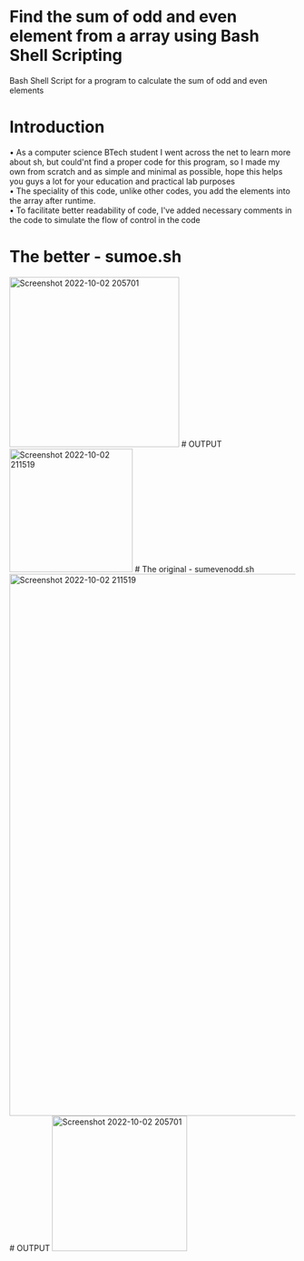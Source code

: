 # Find the sum of odd and even element from a array using Bash Shell Scripting
Bash Shell Script for a program to calculate the sum of odd and even elements
<br>
# Introduction
• As a computer science BTech student I went across the net to learn more about sh, but could'nt find a proper code for this program, so I made my own from scratch and as simple and minimal as possible, hope this helps you guys a lot for your education and practical lab purposes<br>
• The speciality of this code, unlike other codes, you add the elements into the array after runtime. <br>
• To facilitate better readability of code, I've added necessary comments in the code to simulate the flow of control in the code
</br>
# The better - sumoe.sh
<img width="299" alt="Screenshot 2022-10-02 205701" src="https://user-images.githubusercontent.com/70995581/193506026-2c15c5c2-e34f-42f4-a011-b61de8e42246.png">
# OUTPUT
<img width="217" alt="Screenshot 2022-10-02 211519" src="https://user-images.githubusercontent.com/70995581/193506042-e18c68b8-841f-42e5-897c-2a990bd33e06.png">
# The original - sumevenodd.sh
<img width="953" alt="Screenshot 2022-10-02 211519" src="https://user-images.githubusercontent.com/70995581/193462998-a596155a-435c-4d6c-be25-892aa6afdfd9.png">
# OUTPUT
<img width="238" alt="Screenshot 2022-10-02 205701" src="https://user-images.githubusercontent.com/70995581/193463002-f008ed06-ca65-41f1-9b39-8c83c34bf140.png">
